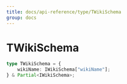 ```yaml
---
title: docs/api-reference/type/TWikiSchema
group: docs
---
```


# TWikiSchema

```ts
type TWikiSchema = {
    wikiName: IWikiSchema["wikiName"];
} & Partial<IWikiSchema>;
```


